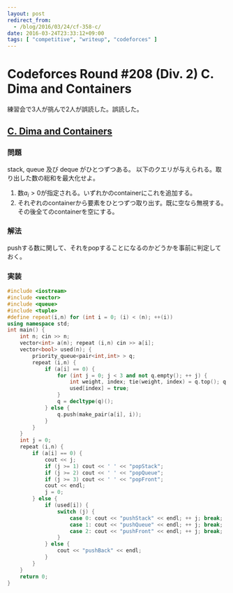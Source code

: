 ```yaml
---
layout: post
redirect_from:
  - /blog/2016/03/24/cf-358-c/
date: 2016-03-24T23:33:12+09:00
tags: [ "competitive", "writeup", "codeforces" ]
---
```


# Codeforces Round #208 (Div. 2) C. Dima and Containers

練習会で3人が挑んで2人が誤読した。誤読した。

## [C. Dima and Containers](http://codeforces.com/contest/358/problem/C)

### 問題

stack, queue 及び deque がひとつずつある。
以下のクエリが与えられる。取り出した数の総和を最大化せよ。

1.  数$a_i \gt 0$が指定される。いずれかのcontainerにこれを追加する。
2.  それぞれのcontainerから要素をひとつずつ取り出す。既に空なら無視する。その後全てのcontainerを空にする。

### 解法

pushする数に関して、それをpopすることになるのかどうかを事前に判定しておく。

### 実装

``` c++
#include <iostream>
#include <vector>
#include <queue>
#include <tuple>
#define repeat(i,n) for (int i = 0; (i) < (n); ++(i))
using namespace std;
int main() {
    int n; cin >> n;
    vector<int> a(n); repeat (i,n) cin >> a[i];
    vector<bool> used(n); {
        priority_queue<pair<int,int> > q;
        repeat (i,n) {
            if (a[i] == 0) {
                for (int j = 0; j < 3 and not q.empty(); ++ j) {
                    int weight, index; tie(weight, index) = q.top(); q.pop();
                    used[index] = true;
                }
                q = decltype(q)();
            } else {
                q.push(make_pair(a[i], i));
            }
        }
    }
    int j = 0;
    repeat (i,n) {
        if (a[i] == 0) {
            cout << j;
            if (j >= 1) cout << ' ' << "popStack";
            if (j >= 2) cout << ' ' << "popQueue";
            if (j >= 3) cout << ' ' << "popFront";
            cout << endl;
            j = 0;
        } else {
            if (used[i]) {
                switch (j) {
                    case 0: cout << "pushStack" << endl; ++ j; break;
                    case 1: cout << "pushQueue" << endl; ++ j; break;
                    case 2: cout << "pushFront" << endl; ++ j; break;
                }
            } else {
                cout << "pushBack" << endl;
            }
        }
    }
    return 0;
}
```

